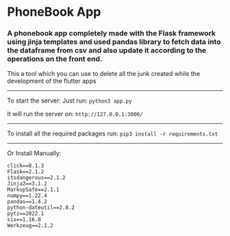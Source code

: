 # PhoneBook App

### A phonebook app completely made with the Flask framework using jinja templates and used pandas library to fetch data into the dataframe from csv and also update it according to the operations on the front end.

This a tool which you can use to delete all the junk created while the development 
of the flutter apps

----------------------------

To start the server:
Just run: `python3 app.py`

It will run the server on:
` http://127.0.0.1:3000/ `

----------------------------

To install all the required packages run:
` pip3 install -r requirements.txt `

----------------------------

Or Install Manually:

```
click==8.1.3
Flask==2.1.2
itsdangerous==2.1.2
Jinja2==3.1.2
MarkupSafe==2.1.1
numpy==1.22.4
pandas==1.4.2
python-dateutil==2.8.2
pytz==2022.1
six==1.16.0
Werkzeug==2.1.2
```
